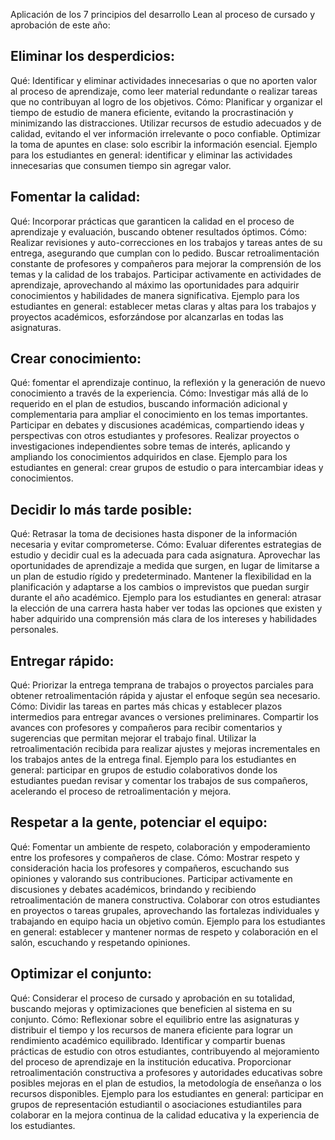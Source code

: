 Aplicación de los 7 principios del desarrollo Lean al proceso de cursado y aprobación de este año:

## Eliminar los desperdicios:
Qué: Identificar y eliminar actividades innecesarias o que no aporten valor al proceso de aprendizaje, como leer material redundante o realizar tareas que no contribuyan al logro de los objetivos.
Cómo:
Planificar y organizar el tiempo de estudio de manera eficiente, evitando la procrastinación y minimizando las distracciones.
Utilizar recursos de estudio adecuados y de calidad, evitando el ver información irrelevante o poco confiable.
Optimizar la toma de apuntes en clase: solo escribir la información esencial.
Ejemplo para los estudiantes en general: identificar y eliminar las actividades innecesarias que consumen tiempo sin agregar valor.

## Fomentar la calidad:
Qué: Incorporar prácticas que garanticen la calidad en el proceso de aprendizaje y evaluación, buscando obtener resultados óptimos.
Cómo:
Realizar revisiones y auto-correcciones en los trabajos y tareas antes de su entrega, asegurando que cumplan con lo pedido.
Buscar retroalimentación constante de profesores y compañeros para mejorar la comprensión de los temas y la calidad de los trabajos.
Participar activamente en actividades de aprendizaje, aprovechando al máximo las oportunidades para adquirir conocimientos y habilidades de manera significativa.
Ejemplo para los estudiantes en general: establecer metas claras y altas para los trabajos y proyectos académicos, esforzándose por alcanzarlas en todas las asignaturas.

## Crear conocimiento:
Qué: fomentar el aprendizaje continuo, la reflexión y la generación de nuevo conocimiento a través de la experiencia.
Cómo:
Investigar más allá de lo requerido en el plan de estudios, buscando información adicional y complementaria para ampliar el conocimiento en los temas importantes.
Participar en debates y discusiones académicas, compartiendo ideas y perspectivas con otros estudiantes y profesores.
Realizar proyectos o investigaciones independientes sobre temas de interés, aplicando y ampliando los conocimientos adquiridos en clase.
Ejemplo para los estudiantes en general: crear grupos de estudio o para intercambiar ideas y conocimientos.

## Decidir lo más tarde posible:
Qué: Retrasar la toma de decisiones hasta disponer de la información necesaria y evitar comprometerse.
Cómo:
Evaluar diferentes estrategias de estudio y decidir cual es la adecuada para cada asignatura.
Aprovechar las oportunidades de aprendizaje a medida que surgen, en lugar de limitarse a un plan de estudio rígido y predeterminado.
Mantener la flexibilidad en la planificación y adaptarse a los cambios o imprevistos que puedan surgir durante el año académico.
Ejemplo para los estudiantes en general: atrasar la elección de una carrera hasta haber ver todas las opciones que existen y haber adquirido una comprensión más clara de los intereses y habilidades personales.

## Entregar rápido:
Qué: Priorizar la entrega temprana de trabajos o proyectos parciales para obtener retroalimentación rápida y ajustar el enfoque según sea necesario.
Cómo:
Dividir las tareas en partes más chicas y establecer plazos intermedios para entregar avances o versiones preliminares.
Compartir los avances con profesores y compañeros para recibir comentarios y sugerencias que permitan mejorar el trabajo final.
Utilizar la retroalimentación recibida para realizar ajustes y mejoras incrementales en los trabajos antes de la entrega final.
Ejemplo para los estudiantes en general: participar en grupos de estudio colaborativos donde los estudiantes puedan revisar y comentar los trabajos de sus compañeros, acelerando el proceso de retroalimentación y mejora.

## Respetar a la gente, potenciar el equipo:
Qué: Fomentar un ambiente de respeto, colaboración y empoderamiento entre los profesores y compañeros de clase.
Cómo:
Mostrar respeto y consideración hacia los profesores y compañeros, escuchando sus opiniones y valorando sus contribuciones.
Participar activamente en discusiones y debates académicos, brindando y recibiendo retroalimentación de manera constructiva.
Colaborar con otros estudiantes en proyectos o tareas grupales, aprovechando las fortalezas individuales y trabajando en equipo hacia un objetivo común.
Ejemplo para los estudiantes en general: establecer y mantener normas de respeto y colaboración en el salón, escuchando y respetando opiniones. 

## Optimizar el conjunto:
Qué: Considerar el proceso de  cursado y aprobación en su totalidad, buscando mejoras y optimizaciones que beneficien al sistema en su conjunto.
Cómo:
Reflexionar sobre el equilibrio entre las asignaturas y distribuir el tiempo y los recursos de manera eficiente para lograr un rendimiento académico equilibrado.
Identificar y compartir buenas prácticas de estudio con otros estudiantes, contribuyendo al mejoramiento del proceso de aprendizaje en la institución educativa.
Proporcionar retroalimentación constructiva a profesores y autoridades educativas sobre posibles mejoras en el plan de estudios, la metodología de enseñanza o los recursos disponibles.
Ejemplo para los estudiantes en general: participar en grupos de representación estudiantil o asociaciones estudiantiles para colaborar en la mejora continua de la calidad educativa y la experiencia de los estudiantes.
